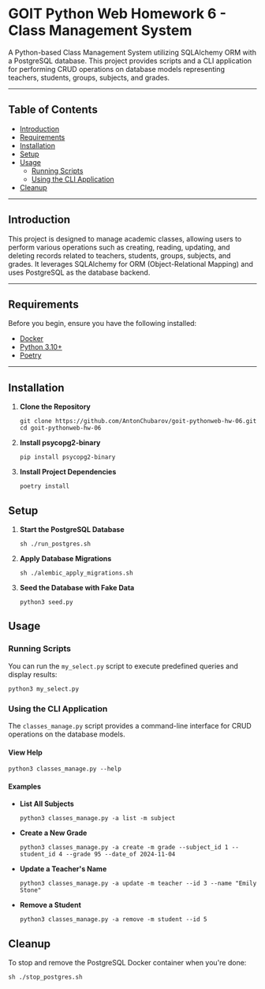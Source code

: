 # GOIT Python Web Homework 6 - Class Management System

A Python-based Class Management System utilizing SQLAlchemy ORM with a PostgreSQL database. This project provides scripts and a CLI application for performing CRUD operations on database models representing teachers, students, groups, subjects, and grades.

---

## Table of Contents

- [Introduction](#introduction)
- [Requirements](#requirements)
- [Installation](#installation)
- [Setup](#setup)
- [Usage](#usage)
  - [Running Scripts](#running-scripts)
  - [Using the CLI Application](#using-the-cli-application)
- [Cleanup](#cleanup)

---

## Introduction

This project is designed to manage academic classes, allowing users to perform various operations such as creating, reading, updating, and deleting records related to teachers, students, groups, subjects, and grades. It leverages SQLAlchemy for ORM (Object-Relational Mapping) and uses PostgreSQL as the database backend.

---

## Requirements

Before you begin, ensure you have the following installed:

- [Docker](https://www.docker.com/get-started)
- [Python 3.10+](https://www.python.org/downloads/)
- [Poetry](https://python-poetry.org/docs/#installation)

---

## Installation

1. **Clone the Repository**

   ```shell
   git clone https://github.com/AntonChubarov/goit-pythonweb-hw-06.git
   cd goit-pythonweb-hw-06
   ```
   
2. **Install psycopg2-binary**

   ```shell
   pip install psycopg2-binary
   ```
   
3. **Install Project Dependencies**

   ```shell
   poetry install
   ```
   
## Setup

1. **Start the PostgreSQL Database**

   ```shell
   sh ./run_postgres.sh
   ```

2. **Apply Database Migrations**

   ```shell
   sh ./alembic_apply_migrations.sh
   ```

3. **Seed the Database with Fake Data**

   ```shell
   python3 seed.py
   ```
   
## Usage

### Running Scripts

You can run the `my_select.py` script to execute predefined queries and display results:
```shell
python3 my_select.py
```

### Using the CLI Application

The `classes_manage.py` script provides a command-line interface for CRUD operations on the database models.

#### View Help

```shell
python3 classes_manage.py --help
```

#### Examples

- **List All Subjects**
   
   ```shell
   python3 classes_manage.py -a list -m subject
   ```
  
- **Create a New Grade**
   
   ```shell
   python3 classes_manage.py -a create -m grade --subject_id 1 --student_id 4 --grade 95 --date_of 2024-11-04
   ```
  
- **Update a Teacher's Name**
   
   ```shell
   python3 classes_manage.py -a update -m teacher --id 3 --name "Emily Stone"
   ```
  
- **Remove a Student**
   
   ```shell
   python3 classes_manage.py -a remove -m student --id 5
   ```
  
## Cleanup

To stop and remove the PostgreSQL Docker container when you're done:

```shell
sh ./stop_postgres.sh
```